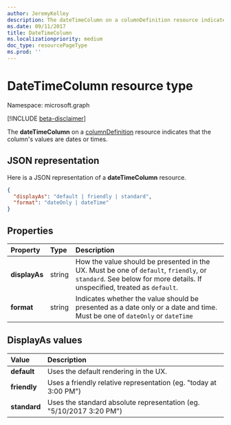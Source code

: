 ```yaml
---
author: JeremyKelley
description: The dateTimeColumn on a columnDefinition resource indicates that the column's values are dates or times.
ms.date: 09/11/2017
title: DateTimeColumn
ms.localizationpriority: medium
doc_type: resourcePageType
ms.prod: ''
---
```


# DateTimeColumn resource type

Namespace: microsoft.graph

[!INCLUDE [beta-disclaimer](../../includes/beta-disclaimer.md)]

The **dateTimeColumn** on a [columnDefinition](columndefinition.md) resource indicates that the column's values are dates or times.

## JSON representation

Here is a JSON representation of a **dateTimeColumn** resource.

<!-- { "blockType": "resource", "@odata.type": "microsoft.graph.dateTimeColumn" } -->

```json
{
  "displayAs": "default | friendly | standard",
  "format": "dateOnly | dateTime"
}
```

## Properties

| Property      | Type   | Description                                                                                                                                                         |
| :------------ | :----- | :------------------------------------------------------------------------------------------------------------------------------------------------------------------ |
| **displayAs** | string | How the value should be presented in the UX. Must be one of `default`, `friendly`, or `standard`. See below for more details. If unspecified, treated as `default`. |
| **format**    | string | Indicates whether the value should be presented as a date only or a date and time. Must be one of `dateOnly` or `dateTime`                                          |

## DisplayAs values

| Value        | Description                                                         |
| :----------- | :------------------------------------------------------------------ |
| **default**  | Uses the default rendering in the UX.                               |
| **friendly** | Uses a friendly relative representation (eg. "today at 3:00 PM")    |
| **standard** | Uses the standard absolute representation (eg. "5/10/2017 3:20 PM") |

<!--
{
  "type": "#page.annotation",
  "description": "",
  "keywords": "",
  "section": "documentation",
  "tocPath": "Resources/DateTimeColumn",
  "suppressions": []
}
-->
